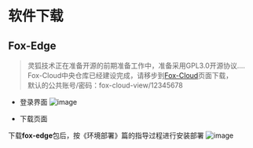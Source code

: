 # 软件下载

## Fox-Edge
>灵狐技术正在准备开源的前期准备工作中，准备采用GPL3.0开源协议....<br>
Fox-Cloud中央仓库已经建设完成，请移步到[Fox-Cloud](http://cloud.fox-tech.cn)页面下载，<br>
默认的公共账号/密码：fox-cloud-view/12345678<br>

- 登录界面
![image](http://docs.fox-tech.cn/_images/fox-cloud-06.png)

- 下载页面

下载**fox-edge**包后，按《环境部署》篇的指导过程进行安装部署
![image](http://docs.fox-tech.cn/_images/fox-cloud-07.png)

